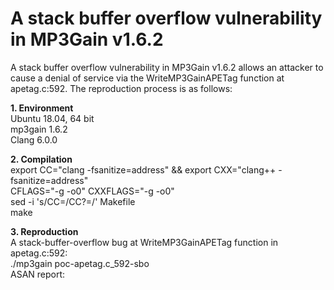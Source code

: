 # A stack buffer overflow vulnerability in MP3Gain v1.6.2
A stack buffer overflow vulnerability in MP3Gain v1.6.2 allows an attacker to cause a denial of service via the WriteMP3GainAPETag function at apetag.c:592.
The reproduction process is as follows:  

**1. Environment**  
Ubuntu 18.04, 64 bit  
mp3gain 1.6.2  
Clang 6.0.0  

**2. Compilation**  
export CC="clang -fsanitize=address" && export CXX="clang++ -fsanitize=address"  
CFLAGS="-g -o0" CXXFLAGS="-g -o0"  
sed -i 's/CC=/CC?=/' Makefile  
make

**3. Reproduction**  
A stack-buffer-overflow bug at WriteMP3GainAPETag function in apetag.c:592:  
./mp3gain poc-apetag.c_592-sbo  
ASAN report:  


